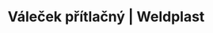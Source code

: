 ---
Filename: "valecek-pritlacny403"
Link: "file:/Users/vinayakpatel/Downloads/www.weldplast.cz/valecek-pritlacny403"
product_name: "Váleček přítlačnýpro drát ø 2-4 mm"
product_id: "Obj. číslo:106.971"
title: "Váleček přítlačný | Weldplast"
product_desc: ""
product_specs: ""
product_downloads: ""
href: ""
p_desc_2: ""
accessories: ""
similar_products: ""
---